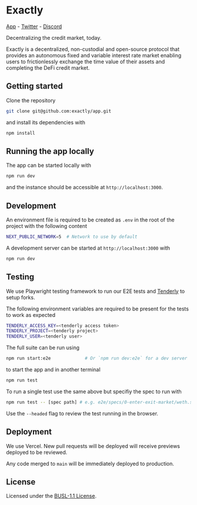 # Exactly

[App](https://app.exact.ly) - [Twitter](https://twitter.com/ExactlyProtocol) - [Discord](https://exact.ly/discord)

Decentralizing the credit market, today.

Exactly is a decentralized, non-custodial and open-source protocol that provides
an autonomous fixed and variable interest rate market enabling users to
frictionlessly exchange the time value of their assets and completing the DeFi
credit market.

## Getting started

Clone the repository

```bash
git clone git@github.com:exactly/app.git
```

and install its dependencies with

```bash
npm install
```

## Running the app locally

The app can be started locally with

```bash
npm run dev
```

and the instance should be accessible at `http://localhost:3000`.

## Development

An environment file is required to be created as `.env` in the root of the
project with the following content

```bash
NEXT_PUBLIC_NETWORK=5  # Network to use by default
```

A development server can be started at `http://localhost:3000` with

```bash
npm run dev
```

## Testing

We use Playwright testing framework
to run our E2E tests and [Tenderly](https://tenderly.co/) to setup forks.

The following environment variables are required to be present for the tests to
work as expected

```bash
TENDERLY_ACCESS_KEY=<tenderly access token>
TENDERLY_PROJECT=<tenderly project>
TENDERLY_USER=<tenderly user>
```

The full suite can be run using

```bash
npm run start:e2e             # Or `npm run dev:e2e` for a dev server
```

to start the app and in another terminal

```bash
npm run test
```

To run a single test use the same above but specifiy the spec to run with

```bash
npm run test -- [spec path] # e.g. e2e/specs/0-enter-exit-market/weth.spec.ts
```

Use the `--headed` flag to review the test running in the browser.

## Deployment

We use Vercel. New pull requests will be deployed will receive previews deployed
to be reviewed.

Any code merged to `main` will be immediately deployed to production.

## License

Licensed under the [BUSL-1.1 License](./LICENSE).
